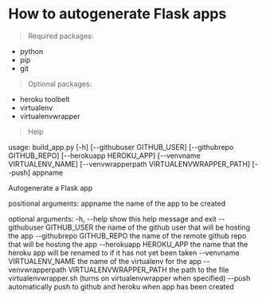 # How to autogenerate Flask apps

> Required packages:

+ python
+ pip
+ git

> Optional packages:

+ heroku toolbelt
+ virtualenv
+ virtualenvwrapper

> Help

usage: build_app.py [-h] [--githubuser GITHUB_USER] [--githubrepo GITHUB_REPO]
                    [--herokuapp HEROKU_APP] [--venvname VIRTUALENV_NAME]
                    [--venvwrapperpath VIRTUALENVWRAPPER_PATH] [--push]
                    appname

Autogenerate a Flask app

positional arguments:
  appname               the name of the app to be created

optional arguments:
  -h, --help            show this help message and exit
  --githubuser GITHUB_USER
                        the name of the github user that will be hosting the
                        app
  --githubrepo GITHUB_REPO
                        the name of the remote github repo that will be
                        hosting the app
  --herokuapp HEROKU_APP
                        the name that the heroku app will be renamed to if it
                        has not yet been taken
  --venvname VIRTUALENV_NAME
                        the name of the virtualenv for the app
  --venvwrapperpath VIRTUALENVWRAPPER_PATH
                        the path to the file virtualenvwrapper.sh (turns on
                        virtualenvwrapper when specified)
  --push                automatically push to github and heroku when app has
                        been created